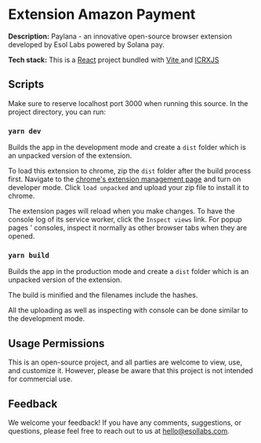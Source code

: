 # Extension Amazon Payment

**Description:** Paylana - an innovative open-source browser extension developed by Esol Labs powered by Solana pay.

**Tech stack:** This is a [React](https://react.dev/) project bundled with [Vite ](https://vitejs.dev/) and [ICRXJS](https://crxjs.dev/vite-plugin)

## Scripts

Make sure to reserve localhost port 3000 when running this source.
In the project directory, you can run:

### `yarn dev`

Builds the app in the development mode and create a `dist` folder which is an unpacked version of the extension.

To load this extension to chrome, zip the `dist` folder after the build process first. Navigate to the [chrome's extension management page](chrome://extensions/) and turn on developer mode. Click `load unpacked` and upload your zip file to install it to chrome.

The extension pages will reload when you make changes. To have the console log of its service worker, click the `Inspect views` link. For popup pages ' consoles, inspect it normally as other browser tabs when they are opened.

### `yarn build`

Builds the app in the production mode and create a `dist` folder which is an unpacked version of the extension.

The build is minified and the filenames include the hashes.

All the uploading as well as inspecting with console can be done similar to the development mode.

## Usage Permissions

This is an open-source project, and all parties are welcome to view, use, and customize it. However, please be aware that this project is not intended for commercial use.

## Feedback

We welcome your feedback! If you have any comments, suggestions, or questions, please feel free to reach out to us at [hello@esollabs.com](mailto:hello@esollabs.com).
